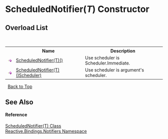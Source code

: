 # ScheduledNotifier(*T*) Constructor 
 


## Overload List
&nbsp;<table><tr><th></th><th>Name</th><th>Description</th></tr><tr><td>![Public method](media/pubmethod.gif "Public method")</td><td><a href="31f46359-a34f-a50e-5000-01264088596e">ScheduledNotifier(T)()</a></td><td>
Use scheduler is Scheduler.Immediate.</td></tr><tr><td>![Public method](media/pubmethod.gif "Public method")</td><td><a href="761a6093-2746-7242-dda9-0c7f753cd5f0">ScheduledNotifier(T)(IScheduler)</a></td><td>
Use scheduler is argument's scheduler.</td></tr></table>&nbsp;
<a href="#schedulednotifier(*t*)-constructor">Back to Top</a>

## See Also


#### Reference
<a href="96340c3e-5fca-1978-55d9-bbd75afa3b1a">ScheduledNotifier(T) Class</a><br /><a href="85d6a4d9-378c-3a5c-c6f0-5aaea99aa56b">Reactive.Bindings.Notifiers Namespace</a><br />